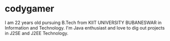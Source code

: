 # codygamer
I am 22 years old pursuing B.Tech from KIIT UNIVERSITY BUBANESWAR in Information and Technology. I'm Java enthusiast and love to dig out projects in J2SE and J2EE Technology.
